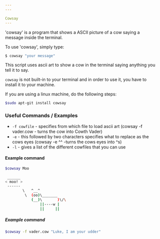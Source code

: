```yaml
---
---

Cowsay
---
```

'cowsay' is a program that shows a ASCII picture of a cow saying a message inside the terminal.

To use 'cowsay', simply type:

~~~bash
$ cowsay "your message"
~~~

This script uses ascii art to show a cow in the terminal saying anything you tell it to say.

`cowsay`  is not built-in to your terminal and in order to use it, you have to install it to your machine. 

If you are using a linux machine, do the following steps:

~~~bash
$sudo apt-git install cowsay
~~~

### Useful Commands / Examples 
- `-f cowfile` - specifies from which file to load ascii art (cowsay -f vader.cow - turns the cow into Cowth Vader) 
- `-e` - this followed by two characters specifies what to replace as the cows eyes (cowsay -e ^^ -turns the cows eyes into ^s)
- `-l` - gives a list of the different cowfiles that you can use

#### Example command
~~~bash
$cowsay Moo
~~~
~~~ bash
 ______ 
< moo! >
 ------ 
        \   ^__^
         \  (oo)\_______
            (__)\       )\/\
                ||----w |
                ||     ||
~~~

##### Example command
~~~bash
$cowsay -f vader.cow "Luke, I am your udder"
~~~



